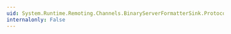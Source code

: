 ```yaml
---
uid: System.Runtime.Remoting.Channels.BinaryServerFormatterSink.Protocol
internalonly: False
---
```

